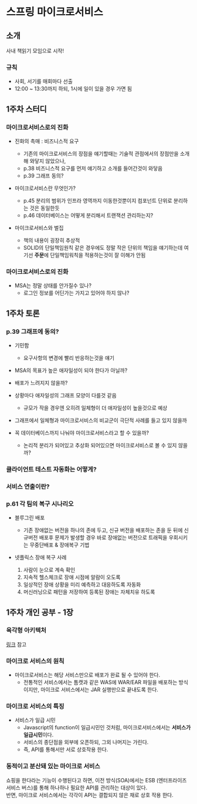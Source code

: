 # 스프링 마이크로서비스

## 소개

사내 책읽기 모임으로 시작!  

### 규칙

* 사회, 서기를 매회마다 선출  
* 12:00 ~ 13:30까지 하되, 1시에 일이 있을 경우 가면 됨

## 1주차 스터디

### 마이크로서비스로의 진화

* 진화의 촉매 : 비즈니스적 요구
  * 기존의 마이크로서비스의 장점을 얘기할때는 기술적 관점에서의 장점만을 소개해 와닿지 않았으나,
  * p.38 비즈니스적 요구를 먼저 얘기하고 소개를 들어간것이 와닿음 
  * p.39 그래프 동의?

* 마이크로서비스란 무엇인가?
  * p.45 분리의 범위가 인프라 영역까지 이동한것뿐이지 컴포넌트 단위로 분리하는 것은 동일한듯
  * p.46 데이터베이스는 어떻게 분리해서 트랜잭션 관리하는지? 

* 마이크로서비스와 벌집
  * 책의 내용이 굉장히 추상적
  * SOLID의 단일책임원칙 같은 경우에도 정말 작은 단위의 책임을 얘기하는데 여기선 **주문**에 단일책임워칙을 적용하는것이 잘 이해가 안됨

### 마이크로서비스로의 진화

* MSA는 정말 상태를 안가질수 있나?
  * 로그인 정보를 어딘가는 가지고 있어야 하지 않나?

## 1주차 토론

### p.39 그래프에 동의?

* 기민함 
  * 요구사항의 변경에 빨리 반응하는것을 얘기

* MSA의 목표가 높은 애자일성이 되야 한다가 아닐까?
* 배포가 느려지지 않을까?
* 상황마다 애자일성의 그래프 모양이 다를것 같음 
  * 규모가 작을 경우엔 오히려 일체형이 더 애자일성이 높을것으로 예상
* 그래프에서 일체형과 마이크로서비스의 비교군이 극단적 사례를 들고 있지 않을까
* 꼭 데이터베이스까지 나눠야 마이크로서비스라고 할 수 있을까?
  * 논리적 분리가 되어있고 추상화 되어있으면 마이크로서비스로 볼 수 있지 않을까?

### 클라이언트 테스트 자동화는 어떻게?

### 서비스 연출이란?

### p.61 각 팀의 복구 시나리오

* 블루그린 배포
  * 기존 장애없는 버전을 하나의 존에 두고, 신규 버전을 배포하는 존을 둔 뒤에 신규버전 배포후 문제가 발생할 경우 바로 장애없는 버전으로 트래픽을 우회시키는 무중단배포 & 장애복구 기법

* 넷플릭스 장애 복구 사례
  1. 사람이 눈으로 계속 확인
  2. 지속적 헬스체크로 장애 시점에 알람이 오도록
  3. 일상적인 장애 상황을 미리 예측하고 대응하도록 자동화 
  4. 머신러닝으로 패턴을 저장하여 등록된 장애는 자체치유 하도록

## 1주차 개인 공부 - 1장

### 육각형 아키텍처

[링크](http://alistair.cockburn.us/Hexagonal+architecture) 참고

### 마이크로 서비스의 원칙

* 마이크로서비스는 해당 서비스만으로 배포가 완료 될 수 있어야 한다.
  * 전통적인 서비스에서는 톰캣과 같은 WAS에 WAR/EAR 파일을 배포하는 방식이지만, 마이크로 서비스에서는 JAR 실행만으로 끝내도록 한다.

### 마이크로 서비스의 특징

* 서비스가 일급 시민
  * Javascript의 function이 일급시민인 것처럼, 마이크로서비스에서는 **서비스가 일급시민**이다. 
  * 서비스의 종단점을 외부에 오픈하되, 그외 나머지는 가린다.
  * 즉, API를 통해서만 서로 상호작용 한다.

### 동적이고 분산돼 있는 마이크로 서비스

쇼핑을 한다라는 기능이 수행된다고 하면, 이전 방식(SOA)에서는 ESB (엔터프라이즈 서비스 버스)를 통해 하나하나 필요한 API를 관리하는 대상이 있다.  
반면, 마이크로 서비스에서는 각각이 API는 결합되지 않은 채로 상호 작용 한다. 